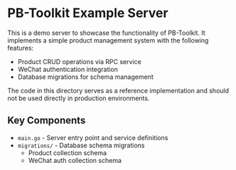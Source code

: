 # PB-Toolkit Example Server

This is a demo server to showcase the functionality of PB-Toolkit. It implements a simple product management system with the following features:

- Product CRUD operations via RPC service
- WeChat authentication integration
- Database migrations for schema management

The code in this directory serves as a reference implementation and should not be used directly in production environments.

## Key Components

- `main.go` - Server entry point and service definitions
- `migrations/` - Database schema migrations
  - Product collection schema
  - WeChat auth collection schema

